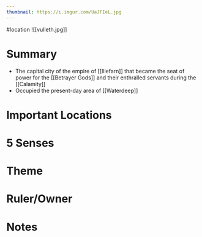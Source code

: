 ```yaml
---
thumbnail: https://i.imgur.com/UaJFIeL.jpg
---
```

#location
![[vulleth.jpg]]

# Summary
- The capital city of the empire of [[Illefarn]] that became the seat of power for the [[Betrayer Gods]] and their enthralled servants during the [[Calamity]]
- Occupied the present-day area of [[Waterdeep]]

# Important Locations
# 5 Senses
# Theme
# Ruler/Owner
# Notes
